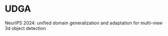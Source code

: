 # UDGA
NeurIPS 2024: unified domain generalization and adaptation for multi-view 3d object detection
